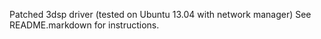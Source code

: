 Patched 3dsp driver (tested on Ubuntu 13.04 with network manager)
See README.markdown for instructions.
